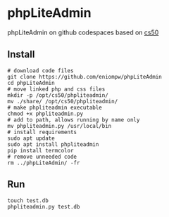 # phpLiteAdmin

phpLiteAdmin on github codespaces based on [cs50](https://github.com/cs50/codespace/tree/main/opt/cs50/phpliteadmin)

## Install

```
# download code files
git clone https://github.com/eniompw/phpLiteAdmin
cd phpLiteAdmin
# move linked php and css files
mkdir -p /opt/cs50/phpliteadmin/
mv ./share/ /opt/cs50/phpliteadmin/
# make phpliteadmin executable
chmod +x phpliteadmin.py
# add to path, allows running by name only
mv phpliteadmin.py /usr/local/bin
# install requirements
sudo apt update
sudo apt install phpliteadmin
pip install termcolor
# remove unneeded code
rm ../phpLiteAdmin/ -fr
```
## Run
```
touch test.db
phpliteadmin.py test.db
```
